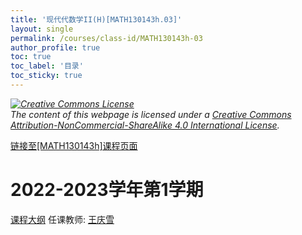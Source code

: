 ```yaml
---
title: '现代代数学II(H)[MATH130143h.03]'
layout: single
permalink: /courses/class-id/MATH130143h-03
author_profile: true
toc: true
toc_label: '目录'
toc_sticky: true
---
```



<div class='notice--warning'>
	<p><i><a rel='license' href='http://creativecommons.org/licenses/by-nc-sa/4.0/'><img alt='Creative Commons License' style='border-width:0' src='https://i.creativecommons.org/l/by-nc-sa/4.0/88x31.png' /></a><br /> The content of this webpage is licensed under a <a rel='license' href='http://creativecommons.org/licenses/by-nc-sa/4.0/'>Creative Commons Attribution-NonCommercial-ShareAlike 4.0 International License</a>.</i></p>
</div>

<a href='https://fdu-math.github.io/courses/MATH130143h'>链接至[MATH130143h]课程页面</a>

# 2022-2023学年第1学期
<a href='https://fdu-math.github.io/courses/syllabus/MATH130143h.03-2022-2023-1 (Encrypted).pdf'>课程大纲</a>
任课教师: <a href='https://fdu-math.github.io/teachers/王庆雪'>王庆雪</a>

